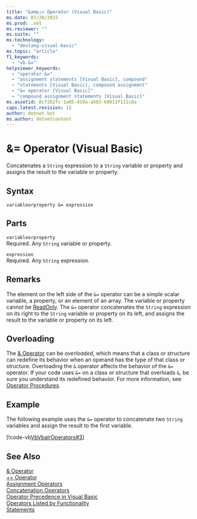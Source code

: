```yaml
---
title: "&amp;= Operator (Visual Basic)"
ms.date: 07/20/2015
ms.prod: .net
ms.reviewer: ""
ms.suite: ""
ms.technology: 
  - "devlang-visual-basic"
ms.topic: "article"
f1_keywords: 
  - "vb.&="
helpviewer_keywords: 
  - "operator &="
  - "assignment statements [Visual Basic], compound"
  - "statements [Visual Basic], compound assignment"
  - "&= operator [Visual Basic]"
  - "compound assignment statements [Visual Basic]"
ms.assetid: 0cf262fc-1a05-419a-a503-60013f111c8a
caps.latest.revision: 15
author: dotnet-bot
ms.author: dotnetcontent
---
```

# &amp;= Operator (Visual Basic)
Concatenates a `String` expression to a `String` variable or property and assigns the result to the variable or property.  
  
## Syntax  
  
```  
variableorproperty &= expression  
```  
  
## Parts  
 `variableorproperty`  
 Required. Any `String` variable or property.  
  
 `expression`  
 Required. Any `String` expression.  
  
## Remarks  
 The element on the left side of the `&=` operator can be a simple scalar variable, a property, or an element of an array. The variable or property cannot be [ReadOnly](../../../visual-basic/language-reference/modifiers/readonly.md). The `&=` operator concatenates the `String` expression on its right to the `String` variable or property on its left, and assigns the result to the variable or property on its left.  
  
## Overloading  
 The [& Operator](../../../visual-basic/language-reference/operators/concatenation-operator.md) can be *overloaded*, which means that a class or structure can redefine its behavior when an operand has the type of that class or structure. Overloading the `&` operator affects the behavior of the `&=` operator. If your code uses `&=` on a class or structure that overloads `&`, be sure you understand its redefined behavior. For more information, see [Operator Procedures](../../../visual-basic/programming-guide/language-features/procedures/operator-procedures.md).  
  
## Example  
 The following example uses the `&=` operator to concatenate two `String` variables and assign the result to the first variable.  
  
 [!code-vb[VbVbalrOperators#3](../../../visual-basic/language-reference/operators/codesnippet/VisualBasic/and-assignment-operator_1.vb)]  
  
## See Also  
 [& Operator](../../../visual-basic/language-reference/operators/concatenation-operator.md)  
 [+= Operator](../../../visual-basic/language-reference/operators/addition-assignment-operator.md)  
 [Assignment Operators](../../../visual-basic/language-reference/operators/assignment-operators.md)  
 [Concatenation Operators](../../../visual-basic/language-reference/operators/concatenation-operators.md)  
 [Operator Precedence in Visual Basic](../../../visual-basic/language-reference/operators/operator-precedence.md)  
 [Operators Listed by Functionality](../../../visual-basic/language-reference/operators/operators-listed-by-functionality.md)  
 [Statements](../../../visual-basic/programming-guide/language-features/statements.md)
